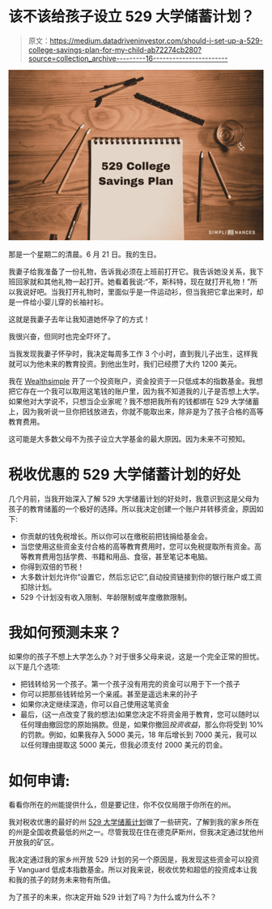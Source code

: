 # 该不该给孩子设立 529 大学储蓄计划？

> 原文：<https://medium.datadriveninvestor.com/should-i-set-up-a-529-college-savings-plan-for-my-child-ab72274cb280?source=collection_archive---------16----------------------->

![](img/434a8dd00ae3daa9c7de0c3a740a922d.png)

那是一个星期二的清晨。6 月 21 日。我的生日。

我妻子给我准备了一份礼物，告诉我必须在上班前打开它。我告诉她没关系，我下班回家就和其他礼物一起打开。她看着我说:“不，斯科特，现在就打开礼物！”所以我说好吧。当我打开礼物时，里面似乎是一件运动衫，但当我把它拿出来时，却是一件给小婴儿穿的长袖衬衫。

这就是我妻子去年让我知道她怀孕了的方式！

我很兴奋，但同时也完全吓坏了。

当我发现我妻子怀孕时，我决定每周多工作 3 个小时，直到我儿子出生，这样我就可以为他未来的教育投资。到他出生时，我们已经攒了大约 1200 美元。

我在 [Wealthsimple](https://wealthsimple.com/invite/VCCCFG) 开了一个投资账户，资金投资于一只低成本的指数基金。我想把它存在一个我可以取用这笔钱的账户里，因为我不知道我的儿子是否想上大学。如果他对大学说不，只想当企业家呢？我不想把我所有的钱都绑在 529 大学储蓄上，因为我听说一旦你把钱放进去，你就不能取出来，除非是为了孩子合格的高等教育费用。

这可能是大多数父母不为孩子设立大学基金的最大原因。因为未来不可预知。

# 税收优惠的 529 大学储蓄计划的好处

几个月前，当我开始深入了解 529 大学储蓄计划的好处时，我意识到这是父母为孩子的教育储蓄的一个极好的选择。所以我决定创建一个账户并转移资金，原因如下:

*   你贡献的钱免税增长。所以你可以在缴税前把钱捐给基金会。
*   当您使用这些资金支付合格的高等教育费用时，您可以免税提取所有资金。高等教育费用包括学费、书籍和用品、食宿，甚至笔记本电脑。
*   你得到双倍的节税！
*   大多数计划允许你“设置它，然后忘记它”,自动投资链接到你的银行账户或工资扣除计划。
*   529 个计划没有收入限制、年龄限制或年度缴款限制。

# 我如何预测未来？

如果你的孩子不想上大学怎么办？对于很多父母来说，这是一个完全正常的担忧。以下是几个选项:

*   把钱转给另一个孩子。第一个孩子没有用完的资金可以用于下一个孩子
*   你可以把那些钱转给另一个亲戚。甚至是遥远未来的孙子
*   如果你决定继续深造，你可以自己使用这笔资金
*   最后，(这一点改变了我的想法)如果您决定不将资金用于教育，您可以随时以任何理由撤回您的原始捐款。但是，如果你撤回*投资收益*，那么你将受到 10%的罚款。例如，如果我存入 5000 美元，18 年后增长到 7000 美元，我可以以任何理由提取这 5000 美元，但我必须支付 2000 美元的罚金。

# 如何申请:

看看你所在的州能提供什么，但是要记住，你不仅仅局限于你所在的州。

我对税收优惠的最好的州 [529 大学储蓄计划](https://my529.org/)做了一些研究，了解到我的家乡所在的州是全国收费最低的州之一。尽管我现在住在德克萨斯州，但我决定通过犹他州开放我的矿区。

我决定通过我的家乡州开放 529 计划的另一个原因是，我发现这些资金可以投资于 Vanguard 低成本指数基金。所以对我来说，税收优势和超低的投资成本让我和我的孩子的财务未来物有所值。

为了孩子的未来，你决定开始 529 计划了吗？为什么或为什么不？
